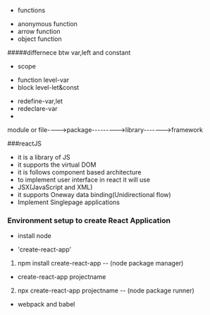 + functions
- anonymous function
- arrow function
- object function













#####differnece btw var,left and constant
+ scope
 - function level-var
 - block level-let&const 
+ redefine-var,let
+ redeclare-var
+ 

module or file---->package--------->library------->framework



###reactJS


+ it is a library of JS
+ it supports the virtual DOM
+ it is follows component based architecture
+ to implement user interface in react it will use
+ JSX(JavaScript and XML)
+ it supports Oneway data binding(Unidirectional flow)
+ Implement Singlepage applications


### Environment setup to create React Application

- install node
+ 'create-react-app'
1. npm install create-react-app -- (node package manager)


- create-react-app projectname
2. npx create-react-app projectname -- (node package runner)

+ webpack and babel

